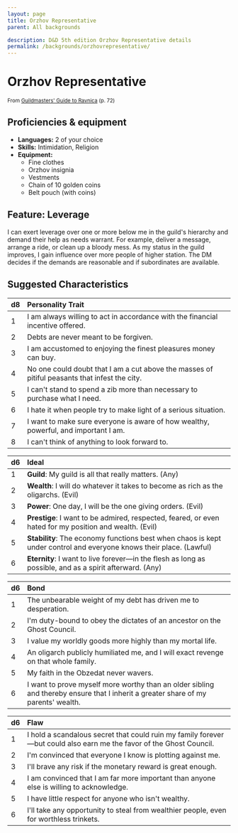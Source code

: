 ```yaml
---
layout: page
title: Orzhov Representative
parent: All backgrounds

description: D&D 5th edition Orzhov Representative details
permalink: /backgrounds/orzhovrepresentative/
---
```

# Orzhov Representative

<small>From <a target="_blank" href="https://dnd.wizards.com/products/tabletop-games/rpg-products/guildmasters-guide-ravnica">Guildmasters' Guide to Ravnica</a> (p. 72)</small>

## Proficiencies & equipment

- **Languages:** 2 of your choice
- **Skills:** Intimidation, Religion
- **Equipment:** 
  - Fine clothes
  - Orzhov insignia
  - Vestments
  - Chain of 10 golden coins
  - Belt pouch (with coins)

## Feature: Leverage


I can exert leverage over one or more below me in the guild's hierarchy and demand their help as needs warrant. For example, deliver a message, arrange a ride, or clean up a bloody mess. As my status in the guild improves, I gain influence over more people of higher station. The DM decides if the demands are reasonable and if subordinates are available.

## Suggested Characteristics


| d8 | Personality Trait |
|:----------------------------|:------------------|
| 1 | I am always willing to act in accordance with the financial incentive offered. |
| 2 | Debts are never meant to be forgiven. |
| 3 | I am accustomed to enjoying the finest pleasures money can buy. |
| 4 | No one could doubt that I am a cut above the masses of pitiful peasants that infest the city. |
| 5 | I can't stand to spend a zib more than necessary to purchase what I need. |
| 6 | I hate it when people try to make light of a serious situation. |
| 7 | I want to make sure everyone is aware of how wealthy, powerful, and important I am. |
| 8 | I can't think of anything to look forward to. |

| d6 | Ideal |
|:----------------------------|:------|
| 1 | **Guild**: My guild is all that really matters. (Any) |
| 2 | **Wealth**: I will do whatever it takes to become as rich as the oligarchs. (Evil) |
| 3 | **Power**: One day, I will be the one giving orders. (Evil) |
| 4 | **Prestige**: I want to be admired, respected, feared, or even hated for my position and wealth. (Evil) |
| 5 | **Stability**: The economy functions best when chaos is kept under control and everyone knows their place. (Lawful) |
| 6 | **Eternity**: I want to live forever—in the flesh as long as possible, and as a spirit afterward. (Any) |

| d6 | Bond |
|:----------------------------|:------------------|
| 1 | The unbearable weight of my debt has driven me to desperation. |
| 2 | I'm duty-bound to obey the dictates of an ancestor on the Ghost Council. |
| 3 | I value my worldly goods more highly than my mortal life. |
| 4 | An oligarch publicly humiliated me, and I will exact revenge on that whole family. |
| 5 | My faith in the Obzedat never wavers. |
| 6 | I want to prove myself more worthy than an older sibling and thereby ensure that I inherit a greater share of my parents' wealth. |

| d6 | Flaw |
|:----------------------------|:------------------|
| 1 | I hold a scandalous secret that could ruin my family forever—but could also earn me the favor of the Ghost Council. |
| 2 | I'm convinced that everyone I know is plotting against me. |
| 3 | I'll brave any risk if the monetary reward is great enough. |
| 4 | I am convinced that I am far more important than anyone else is willing to acknowledge. |
| 5 | I have little respect for anyone who isn't wealthy. |
| 6 | I'll take any opportunity to steal from wealthier people, even for worthless trinkets. |